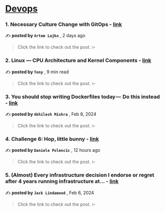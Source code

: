 
<h1><a href=https://medium.com/tag/devops/recommended target="_blank" rel="noopener noreferrer">Devops</a></h1>
<h3>1. Necessary Culture Change with GitOps - <a href=https://medium.com/itnext/necessary-culture-change-with-gitops-2c63f4fe9604?source=tag_recommended_feed---------0-84----------devops----------8f8f260e_00d5_4bf0_94d2_f55199496260------- target="_blank" rel="noopener noreferrer">link</a></h3>

✍️ **posted by `Artem Lajko`** <date> , 2 days ago</date>

<blockquote>Click the link to check out the post. ⌲</blockquote>

<h3>2. Linux — CPU Architecture and Kernel Components - <a href=https://medium.com/@tonylixu/linux-cpu-architecture-and-kernel-components-062e05c44614?source=tag_recommended_feed---------1-107----------devops----------8f8f260e_00d5_4bf0_94d2_f55199496260------- target="_blank" rel="noopener noreferrer">link</a></h3>

✍️ **posted by `Tony`** <date> , 9 min read</date>

<blockquote>Click the link to check out the post. ⌲</blockquote>

<h3>3. You should stop writing Dockerfiles today —  Do this instead - <a href=https://medium.com/@akhilesh-mishra/you-should-stop-writing-dockerfiles-today-do-this-instead-3cd8a44cb8b0?source=tag_recommended_feed---------2-85----------devops----------8f8f260e_00d5_4bf0_94d2_f55199496260------- target="_blank" rel="noopener noreferrer">link</a></h3>

✍️ **posted by `Akhilesh Mishra`** <date> , Feb 8, 2024</date>

<blockquote>Click the link to check out the post. ⌲</blockquote>

<h3>4. Challenge 6: Hop, little bunny - <a href=https://medium.com/@danielepolencic/challenge-6-hop-little-bunny-b0748c3cd907?source=tag_recommended_feed---------3-84----------devops----------8f8f260e_00d5_4bf0_94d2_f55199496260------- target="_blank" rel="noopener noreferrer">link</a></h3>

✍️ **posted by `Daniele Polencic`** <date> , 12 hours ago</date>

<blockquote>Click the link to check out the post. ⌲</blockquote>

<h3>5. (Almost) Every infrastructure decision I endorse or regret after 4 years running infrastructure at… - <a href=https://medium.com/@cep21/almost-every-infrastructure-decision-i-endorse-or-regret-after-4-years-running-infrastructure-at-d2aeba3b6a45?source=tag_recommended_feed---------4-107----------devops----------8f8f260e_00d5_4bf0_94d2_f55199496260------- target="_blank" rel="noopener noreferrer">link</a></h3>

✍️ **posted by `Jack Lindamood`** <date> , Feb 6, 2024</date>

<blockquote>Click the link to check out the post. ⌲</blockquote>

